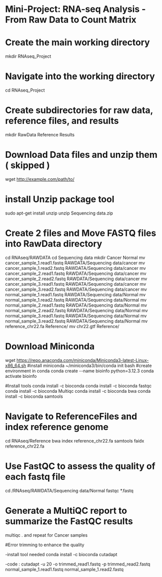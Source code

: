 # Mini-Project: RNA-seq Analysis - From Raw Data to Count Matrix 
# Create the main working directory
mkdir RNAseq_Project

# Navigate into the working directory
cd RNAseq_Project

# Create subdirectories for raw data, reference files, and results
mkdir RawData Reference Results 

# Download Data files and unzip them ( skipped )
wget http://example.com/path/to/

# install Unzip package tool
sudo apt-get install unzip
unzip Sequencing data.zip

# Create 2 files and Move FASTQ files into RawData directory
cd RNAseq/RAWDATA cd Sequencing data
mkdir Cancer Normal
mv cancer_sample_1.read1.fastq  RAWDATA/Sequencing data/cancer
mv cancer_sample_1.read2.fastq  RAWDATA/Sequencing data/cancer
mv cancer_sample_2.read1.fastq  RAWDATA/Sequencing data/cancer
mv cancer_sample_2.read2.fastq  RAWDATA/Sequencing data/cancer
mv cancer_sample_3.read1.fastq  RAWDATA/Sequencing data/cancer
mv cancer_sample_3.read2.fastq  RAWDATA/Sequencing data/cancer
mv normal_sample_1.read1.fastq  RAWDATA/Sequencing data/Normal
mv normal_sample_1.read2.fastq  RAWDATA/Sequencing data/Normal
mv normal_sample_2.read1.fastq  RAWDATA/Sequencing data/Normal
mv normal_sample_2.read2.fastq  RAWDATA/Sequencing data/Normal
mv normal_sample_3.read1.fastq  RAWDATA/Sequencing data/Normal
mv normal_sample_3.read2.fastq  RAWDATA/Sequencing data/Normal
mv reference_chr22.fa Reference/
mv chr22.gtf Reference/

# Download Miniconda 
wget https://repo.anaconda.com/miniconda/Miniconda3-latest-Linux-x86_64.sh
#install miniconda
~/miniconda3/bin/conda init bash
#create environment in conda
conda create --name bioinfo python=3.12.3
conda activate bioinfo

#Install tools
conda install -c bioconda <Toolname>
conda install -c bioconda fastqc
conda install -c bioconda Multiqc
conda install -c bioconda bwa 
conda install -c bioconda samtools


# Navigate to ReferenceFiles and index reference genome
cd RNAseq/Reference
bwa index reference_chr22.fa
samtools faidx reference_chr22.fa

# Use FastQC to assess the quality of each fastq file
cd /RNAseq/RAWDATA/Sequencing data/Normal
fastqc *.fastq
# Generate a MultiQC report to summarize the FastQC results
multiqc .
and repeat for Cancer samples 

#Error trimming to enhance the quality 

-install tool needed
conda install -c bioconda cutadapt 

-code : 
cutadapt -u 20 -o trimmed_read1.fastq -p trimmed_read2.fastq     normal_sample_1.read1.fastq normal_sample_1.read2.fastq




